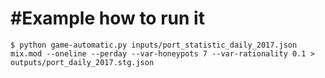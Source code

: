 #Example how to run it
======================

	$ python game-automatic.py inputs/port_statistic_daily_2017.json mix.mod --oneline --perday --var-honeypots 7 --var-rationality 0.1 > outputs/port_daily_2017.stg.json
